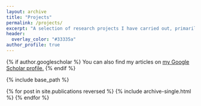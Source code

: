 ```yaml
---
layout: archive
title: "Projects"
permalink: /projects/
excerpt: "A selection of research projects I have carried out, primarily during the course of my Integrated Master of Mathematics degree at the University of East Anglia (UEA)."
header:
  overlay_color: "#33335a"
author_profile: true
---
```


{% if author.googlescholar %}
  You can also find my articles on <u><a href="{{author.googlescholar}}">my Google Scholar profile</a>.</u>
{% endif %}

{% include base_path %}

{% for post in site.publications reversed %}
  {% include archive-single.html %}
{% endfor %}

